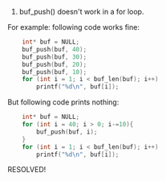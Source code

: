 1. buf_push() doesn't work in a for loop.<br/>

For example: following code works fine:

```c
    int* buf = NULL;
    buf_push(buf, 40);
    buf_push(buf, 30);
    buf_push(buf, 20);
    buf_push(buf, 10);
    for (int i = 1; i < buf_len(buf); i++)
        printf("%d\n", buf[i]);
```

But following code prints nothing:

```c
    int* buf = NULL;
    for (int i = 40; i > 0; i-=10){
        buf_push(buf, i);
    }
    for (int i = 1; i < buf_len(buf); i++)
        printf("%d\n", buf[i]);
```
RESOLVED!
